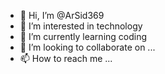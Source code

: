 - 👋 Hi, I’m @ArSid369
- 👀 I’m interested in technology
- 🌱 I’m currently learning coding
- 💞️ I’m looking to collaborate on ...
- 📫 How to reach me ...

<!---
ArSid369/ArSid369 is a ✨ special ✨ repository because its `README.md` (this file) appears on your GitHub profile.
You can click the Preview link to take a look at your changes.
--->
